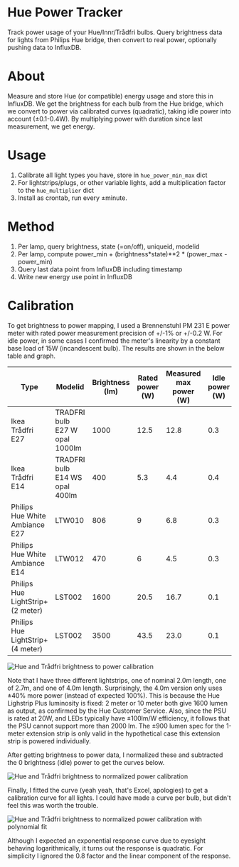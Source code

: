# Hue Power Tracker
Track power usage of your Hue/Innr/Trådfri bulbs. Query brightness data for lights from Philips Hue bridge, then convert to real power, optionally pushing data to InfluxDB.

# About

Measure and store Hue (or compatible) energy usage and store this in InfluxDB.
We get the brightness for each bulb from the Hue bridge, which we convert to power via
calibrated curves (quadratic), taking idle power into account (±0.1-0.4W).
By multiplying power with duration since last measurement, we get energy.

# Usage

1. Calibrate all light types you have, store in `hue_power_min_max` dict
2. For lightstrips/plugs, or other variable lights, add a multiplication factor to the `hue_multiplier` dict
3. Install as crontab, run every ±minute.

# Method

1. Per lamp, query brightness, state (=on/off), uniqueid, modelid
2. Per lamp, compute power_min + (brightness*state)**2 * (power_max - power_min)
3. Query last data point from InfluxDB including timestamp
4. Write new energy use point in InfluxDB 

# Calibration

To get brightness to power mapping, I used a Brennenstuhl PM 231 E power meter
with rated power measurement precision of +/-1% or +/-0.2 W. For idle power, 
in some cases I confirmed the meter's linearity by a constant base load of 15W
(incandescent bulb). The results are shown in the below table and graph.

| Type                              | Modelid                        | Brightness (lm) | Rated power (W) | Measured max power (W) | Idle power (W) | Efficiency (lm/W) |
|-----------------------------------|--------------------------------|-----------------|-----------------|------------------------|----------------|-------------------|
| Ikea Trådfri E27                  | TRADFRI bulb E27 W opal 1000lm | 1000            | 12.5            | 12.8                   | 0.3            | 78                |
| Ikea Trådfri E14                  | TRADFRI bulb E14 WS opal 400lm | 400             | 5.3             | 4.4                    | 0.4            | 91                |
| Philips Hue White Ambiance E27    | LTW010                         | 806             | 9               | 6.8                    | 0.3            | 118               |
| Philips Hue White Ambiance E14    | LTW012                         | 470             | 6               | 4.5                    | 0.3            | 104               |
| Philips Hue LightStrip+ (2 meter) | LST002                         | 1600            | 20.5            | 16.7                   | 0.1            | 96                |
| Philips Hue LightStrip+ (4 meter) | LST002                         | 3500            | 43.5            | 23.0                   | 0.1            | 152               |

![Hue and Trådfri brightness to power calibration](https://tweakers.net/ext/f/4WxxyZJZHI44JGXEMJ2fPOxk/full.png)

Note that I have three different lightstrips, one of nominal 2.0m length, one 
of 2.7m, and one of 4.0m length. Surprisingly, the 4.0m version only uses ±40%
more power (instead of expected 100%). This is because the Hue Lighstrip Plus
luminosity is fixed: 2 meter or 10 meter both give 1600 lumen as output, as 
confirmed by the Hue Customer Service. Also, since the PSU is rated at 20W,
and LEDs typically have ±100lm/W efficiency, it follows that the PSU cannot
support more than 2000 lm. The ±900 lumen spec for the 1-meter extension 
strip is only valid in the hypothetical case this extension strip is powered
individually.

After getting brightness to power data, I normalized these and subtracted the
0 brightness (idle) power to get the curves below.

![Hue and Trådfri brightness to normalized power calibration](https://tweakers.net/ext/f/irs4go5hGpgoAtYLNywCJTJu/full.png)

Finally, I fitted the curve (yeah yeah, that's Excel, apologies) to get a
calibration curve for all lights. I could have made a curve per bulb, but
didn't feel this was worth the trouble.

![Hue and Trådfri brightness to normalized power calibration with polynomial fit](https://tweakers.net/ext/f/n7Db3DPovU1tHmgI01QSX7Eu/full.png)

Although I expected an exponential response curve due to eyesight behaving
logarithmically, it turns out the response is quadratic. For simplicity I
ignored the 0.8 factor and the linear component of the response.
